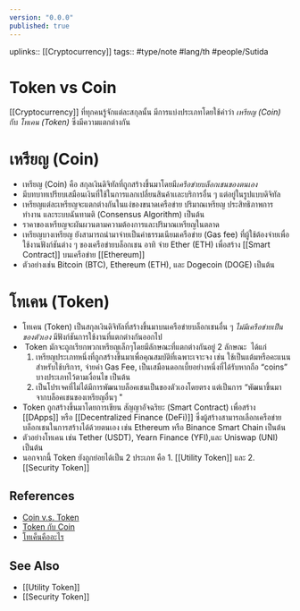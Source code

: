 ```yaml
---
version: "0.0.0"
published: true
---
```

uplinks:: [[Cryptocurrency]]
tags:: #type/note #lang/th #people/Sutida

# Token vs Coin
[[Cryptocurrency]] ที่ทุกคนรู้จักแต่ละสกุลนั้น มีการแบ่งประเภทโดยใช้คำว่า *เหรียญ (Coin)* กับ *โทเคน (Token)* ซึ่งมีความแตกต่างกัน

# เหรียญ (Coin) 
- เหรียญ (Coin) คือ สกุลเงินดิจิทัลที่ถูกสร้างขึ้นมาโดยมี*เครือข่ายบล็อกเชนของตนเอง*
-  มีบทบาทเปรียบเสมือนเงินที่ใช้ในการแลกเปลี่ยนสินค้าเเละบริการอื่น ๆ แต่อยู่ในรูปแบบดิจิทัล 
- เหรียญแต่ละเหรียญจะแตกต่างกันในแง่ของขนาดเครือข่าย ปริมาณเหรียญ ประสิทธิภาพการทำงาน และระบบฉันทามติ (Consensus Algorithm) เป็นต้น
- ราคาของเหรียญจะผันผวนตามความต้องการและปริมาณเหรียญในตลาด
- เหรียญบางเหรียญ ยังสามารถนำมาจ่ายเป็นค่าธรรมเนียมเครือข่าย (Gas fee) ที่ผู้ใช้ต้องจ่ายเพื่อใช้งานฟังก์ชันต่าง ๆ ของเครือข่ายบล็อกเชน อาทิ จ่าย Ether (ETH) เพื่อสร้าง [[Smart Contract]] บนเครือข่าย [[Ethereum]]
- ตัวอย่างเช่น Bitcoin (BTC), Ethereum (ETH), และ Dogecoin (DOGE) เป็นต้น

# โทเคน (Token) 
- โทเคน (Token) เป็นสกุลเงินดิจิทัลที่สร้างขึ้นมาบนเครือข่ายบล็อกเชนอื่น ๆ *ไม่มีเครือข่ายเป็นของตัวเอง*  มีฟังก์ชันการใช้งานที่แตกต่างกันออกไป
-  Token มักจะถูกเรียกพวกเหรียญเล็กๆโดยมีลักษณะที่แตกต่างกันอยู่ 2 ลักษณะ  ได้แก่
	1. เหรียญประเภทหนึ่งที่ถูกสร้างขึ้นมาเพื่อคุณสมบัติที่เฉพาะเจาะจง เช่น ใช้เป็นแต้มหรือคะแนนสำหรับใช้บริการ, จ่ายค่า Gas Fee, เป็นเสมือนดอกเบี้ยอย่างหนึ่งที่ได้รับหากถือ “coins” บางประเภทไว้ตามเงื่อนไข เป็นต้น
	2. เป็นโปรเจคที่ไม่ได้มีการพัฒนาบล็อคเชนเป็นของตัวเองโดยตรง แต่เป็นการ “พัฒนาขึ้นมาจากบล็อคเชนของเหรียญอื่นๆ "
- Token ถูกสร้างขึ้นมาโดยการเขียน สัญญาอัจฉริยะ (Smart Contract) เพื่อสร้าง [[DApps]] หรือ [[Decentralized Finance (DeFi)]] ซึ่งผู้สร้างสามารถเลือกเครือข่ายบล็อกเชนในการสร้างได้ด้วยตนเอง เช่น  Ethereum หรือ Binance Smart Chain เป็นต้น
- ตัวอย่างโทเคน เช่น Tether (USDT), Yearn Finance (YFI),และ Uniswap (UNI) เป็นต้น
- นอกจากนี้ Token ยังถูกย่อยได้เป็น 2 ประเภท คือ  1. [[Utility Token]] และ 2. [[Security Token]]

## References
- [Coin v.s. Token](https://www.bitkub.com/blog/coin-token-70040ac557d5)
- [Token กับ Coin ](https://www.marketingoops.com/exclusive/insider-exclusive/token-coin-bitcoin/)
- [โทเค็นคืออะไร](https://www.coinbase.com/th/learn/crypto-basics/what-is-a-token)

## See Also
- [[Utility Token]]
- [[Security Token]]





